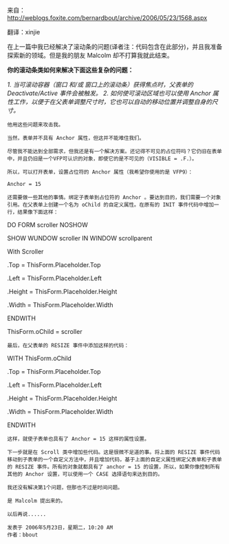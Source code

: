 来自：http://weblogs.foxite.com/bernardbout/archive/2006/05/23/1568.aspx

翻译：xinjie
 
在上一篇中我已经解决了滚动条的问题(译者注：代码包含在此部分)，并且我准备探索新的领域。但是我的朋友 Malcolm 却不打算我就此结束。

**你的滚动条类如何来解决下面这些复杂的问题：**

_1. 当可滚动容器（窗口 和/或 窗口上的滚动条）获得焦点时，父表单的 Deactivate/Active 事件会被触发。_
_2. 如何使可滚动区域也可以使用 Anchor 属性工作，以便于在父表单调整尺寸时，它也可以自动的移动位置并调整自身的尺寸。_

    他用这些问题来攻击我。

    当然，表单并不具有 Anchor 属性，但这并不能难住我们。

    尽管我不能达到全部需求，但我还是有一个解决方案。还记得不可见的占位符吗？它仍旧在表单中，并且仍旧是一个VFP可认识的对象，即使它的是不可见的（VISIBLE = .F.）。

    所以，可以打开表单，设置占位符的 Anchor 属性（我希望你使用的是 VFP9）：

    Anchor = 15

    还需要做一些其他的事情。绑定子表单到占位符的 Anchor 。要达到目的，我们需要一个对象引用。在父表单上创建一个名为 oChild 的自定义属性。在原有的 INIT 事件代码中增加一行，结果像下面这样：

DO FORM scroller NOSHOW

SHOW WUNDOW scroller IN WINDOW scrollparent

With Scroller

   .Top = ThisForm.Placeholder.Top

   .Left = ThisForm.Placeholder.Left

   .Height = ThisForm.Placeholder.Height

   .Width = ThisForm.Placeholder.Width

ENDWITH

ThisForm.oChild = scroller

    最后，在父表单的 RESIZE 事件中添加这样的代码：

WITH ThisForm.oChild

   .Top = ThisForm.Placeholder.Top

   .Left = ThisForm.Placeholder.Left

   .Height = ThisForm.Placeholder.Height

   .Width = ThisForm.Placeholder.Width

ENDWITH

    这样，就使子表单也具有了 Anchor = 15 这样的属性设置。

    下一步就是在 Scroll 类中增加些代码。这是很微不足道的事。将上面的 RESIZE 事件代码移动到子表单的一个自定义方法中，并且增加代码，基于上面的自定义属性绑定父表单和子表单的 RESIZE 事件。所有的对象就都具有了 anchor = 15 的设置，所以，如果你像控制所有其他的 Anchor 设置，可以使用一个 CASE 选择语句来达到目的。

    我还没有解决第1个问题，但那也不过是时间问题。

    是 Malcolm 提出来的。 

    以后再说......

    发表于 2006年5月23日，星期二，10:20 AM
    作者：bbout 
